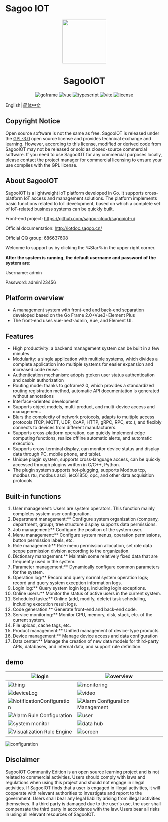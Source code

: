 Sagoo IOT
========

<div align="center">
	<img width="140px" src="https://foruda.gitee.com/avatar/1692323731930718042/10619366_sagoo-cloud_1692323731.png!avatar100">
    <p>
        <h1>SagooIOT </h1>
    </p>
    <p align="center">
        <a href="https://goframe.org/pages/viewpage.action?pageId=1114119" target="_blank">
	        <img src="https://img.shields.io/badge/goframe-2.2-green" alt="goframe">
	    </a>
	    <a href="https://v3.vuejs.org/" target="_blank">
	        <img src="https://img.shields.io/badge/vue.js-vue3.x-green" alt="vue">
	    </a>
		<a href="https://www.tslang.cn/" target="_blank">
	        <img src="https://img.shields.io/badge/typescript-%3E4.0.0-blue" alt="typescript">
	    </a>
		<a href="https://vitejs.dev/" target="_blank">
		    <img src="https://img.shields.io/badge/vite-%3E2.0.0-yellow" alt="vite">
		</a>
		<a href="https://github.com/sagoo-cloud/sagooiot/blob/main/LICENSE" target="_blank">
		    <img src="https://img.shields.io/badge/license-GPL3.0-success" alt="license">
		</a>
	</p>
</div>

English| [简体中文](README.zh-CN.md)

## Copyright Notice

Open source software is not the same as free. SagooIOT is released under the [GPL-3.0](LICENSE) open source license and provides technical exchange and learning. However, according to this license, modified or derived code from SagooIOT may not be released or sold as closed-source commercial software. If you need to use SagooIOT for any commercial purposes locally, please contact the project manager for commercial licensing to ensure your use complies with the GPL license.

## About SagooIOT

SagooIOT is a lightweight IoT platform developed in Go. It supports cross-platform IoT access and management solutions. The platform implements basic functions related to IoT development, based on which a complete set of IoT-related business systems can be quickly built.

Front-end project: https://github.com/sagoo-cloud/sagooiot-ui

Official documentation: http://iotdoc.sagoo.cn/

Official QQ group: 686637608

Welcome to support us by clicking the 💘Star💘 in the upper right corner.

**After the system is running, the default username and password of the system are:**

Username: admin

Password: admin123456

## Platform overview

* A management system with front-end and back-end separation developed based on the Go Frame 2.0+Vue3+Element Plus
* The front-end uses vue-next-admin, Vue, and Element UI.

## Features

* High productivity: a backend management system can be built in a few minutes
* Modularity: a single application with multiple systems, which divides a complete application into multiple systems for easier expansion and increased code reuse.
* Authentication mechanism: adopts gtoken user status authentication and casbin authorization
* Routing mode: thanks to goframe2.0, which provides a standardized routing registration method, automatic API documentation is generated without annotations
* Interface-oriented development
* Supports object models, multi-product, and multi-device access and management.
* Blurs the complexity of network protocols, adapts to multiple access protocols (TCP, MQTT, UDP, CoAP, HTTP, gRPC, RPC, etc.), and flexibly connects to devices from different manufacturers.
* Supports cross-platform operation, can quickly implement edge computing functions, realize offline automatic alerts, and automatic execution.
* Supports cross-terminal display, can monitor device status and display data through PC, mobile phone, and tablet.
* Unique plugin system, supports cross-language access, can be quickly accessed through plugins written in C/C++, Python.
* The plugin system supports hot-plugging, supports Modbus tcp, modbus rtu, modbus ascii, iec61850, opc, and other data acquisition protocols.

## Built-in functions

1. User management: Users are system operators. This function mainly completes system user configuration.
2. Department management:** Configure system organization (company, department, group), tree structure display supports data permissions.
3. Job management:** Configure the position of the system user.
4. Menu management:** Configure system menus, operation permissions, button permission labels, etc.
5. Role management:** Role menu permission allocation, set role data scope permission division according to the organization.
6. Dictionary management:** Maintain some relatively fixed data that are frequently used in the system.
7. Parameter management:** Dynamically configure common parameters for the system.
8. Operation log:** Record and query normal system operation logs; record and query system exception information logs.
9. Login log:** Query system login logs, including login exceptions.
10. Online users:** Monitor the status of active users in the current system.
11. Scheduled tasks:** Online (add, modify, delete) task scheduling, including execution result logs.
12. Code generation:** Generate front-end and back-end code.
13. Service monitoring:** Monitor CPU, memory, disk, stack, etc. of the current system.
14. File upload, cache tags, etc.
15. Product management:** Unified management of device-type products
16. Device management:** Manage device access and data configuration
17. Data center:** Manage the creation of new data models for third-party APIs, databases, and internal data, and support rule definition.


## demo

| ![login](https://iotdoc.sagoo.cn/imgs/demo/01.png)     | ![overview](https://iotdoc.sagoo.cn/imgs/demo/02.png)                       |
|--------------------------------------------------------|-----------------------------------------------------------------------------|
| ![thing](https://iotdoc.sagoo.cn/imgs/demo/03.png)     | ![monitoring](https://iotdoc.sagoo.cn/imgs/demo/04.png)                     |
| ![deviceLog](https://iotdoc.sagoo.cn/imgs/demo/05.png) | ![video](https://iotdoc.sagoo.cn/imgs/demo/08.png)                          |
| ![NotificationConfiguration](https://iotdoc.sagoo.cn/imgs/demo/09.png)   | ![Alarm Configuration Management](https://iotdoc.sagoo.cn/imgs/demo/10.png) |
| ![Alarm Rule Configuration](https://iotdoc.sagoo.cn/imgs/demo/11.png)    | ![user](https://iotdoc.sagoo.cn/imgs/demo/12.png)                           |
| ![system monitor](https://iotdoc.sagoo.cn/imgs/demo/13.png)      | ![data hub](https://iotdoc.sagoo.cn/imgs/demo/14.png)                       |
| ![Visualization Rule Engine](https://iotdoc.sagoo.cn/imgs/demo/07.png)   | ![screen](https://iotdoc.sagoo.cn/imgs/demo/06.png)                          |

![configuration](https://iotdoc.sagoo.cn/imgs/configure.jpg)

## Disclaimer

SagooIOT Community Edition is an open source learning project and is not related to commercial activities. Users should comply with laws and regulations when using this project and should not engage in illegal activities. If SagooIOT finds that a user is engaged in illegal activities, it will cooperate with relevant authorities to investigate and report to the government. Users shall bear any legal liability arising from illegal activities themselves. If a third party is damaged due to the user's use, the user shall compensate the third party in accordance with the law. Users bear all risks in using all relevant resources of SagooIOT.